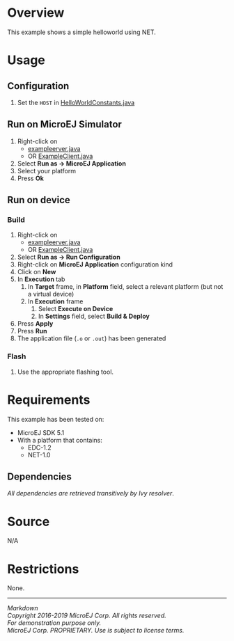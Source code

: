 # Overview

This example shows a simple helloworld using NET.

# Usage

## Configuration

1. Set the `HOST` in [HelloWorldConstants.java](src/main/java/com/microej/example/foundation/net/helloworld/HelloWorldConstants.java)

## Run on MicroEJ Simulator

1. Right-click on 
    * [exampleerver.java](src/main/java/com/microej/example/foundation/net/helloworld/exampleerver.java)
    * OR [ExampleClient.java](src/main/java/com/microej/example/foundation/net/helloworld/ExampleClient.java)
2. Select **Run as -> MicroEJ Application**
3. Select your platform 
4. Press **Ok**

## Run on device

### Build

1. Right-click on 
    * [exampleerver.java](src/main/java/com/microej/example/foundation/net/helloworld/exampleerver.java)
    * OR [ExampleClient.java](src/main/java/com/microej/example/foundation/net/helloworld/ExampleClient.java)
2. Select **Run as -> Run Configuration** 
3. Right-click on **MicroEJ Application** configuration kind
4. Click on **New**
5. In **Execution** tab
    1. In **Target** frame, in **Platform** field, select a relevant platform (but not a virtual device)
    2. In **Execution** frame
        1. Select **Execute on Device**
        2. In **Settings** field, select **Build & Deploy**
6. Press **Apply**
7. Press **Run**
8. The application file (`.o` or `.out`) has been generated

### Flash

1. Use the appropriate flashing tool.

# Requirements

This example has been tested on:

* MicroEJ SDK 5.1
* With a platform that contains:
    * EDC-1.2
    * NET-1.0

## Dependencies

_All dependencies are retrieved transitively by Ivy resolver_.

# Source

N/A

# Restrictions

None.
 
---  
_Markdown_   
_Copyright 2016-2019 MicroEJ Corp. All rights reserved._   
_For demonstration purpose only._   
_MicroEJ Corp. PROPRIETARY. Use is subject to license terms._  